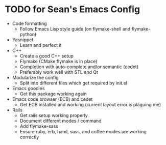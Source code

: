 TODO for Sean's Emacs Config
============================

* Code formatting
	* Follow Emacs Lisp style guide (on flymake-shell and flymake-python)
* Yasnippet
	* Learn and perfect it
* C++
	* Create a good C++ setup
	* Flymake (CMake flymake is in place)
    * Completion with auto-complete and/or semantic (cedet)
    * Preferably work well with STL and Qt
* Modularize the config
    * Split into different files which get required by init.el
* Emacs goodies
    * Get this package working again
* Emacs code browser (ECB) and cedet
    * Get ECB installed and working (current layout error is plaguing me)
* Rails
    * Get rails setup working properly
    * Document different modes / command
    * Add flymake-sass
    * Ensure ruby, erb, haml, sass, and coffee modes are working correctly
